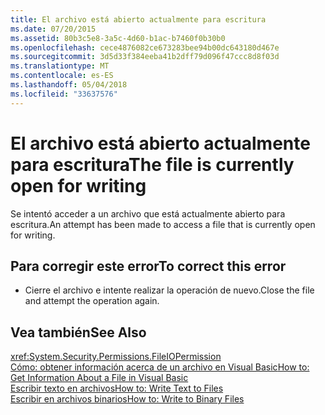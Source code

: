 ```yaml
---
title: El archivo está abierto actualmente para escritura
ms.date: 07/20/2015
ms.assetid: 80b3c5e8-3a5c-4d60-b1ac-b7460f0b30b0
ms.openlocfilehash: cece4876082ce673283bee94b00dc643180d467e
ms.sourcegitcommit: 3d5d33f384eeba41b2dff79d096f47ccc8d8f03d
ms.translationtype: MT
ms.contentlocale: es-ES
ms.lasthandoff: 05/04/2018
ms.locfileid: "33637576"
---
```

# <a name="the-file-is-currently-open-for-writing"></a><span data-ttu-id="d5f74-102">El archivo está abierto actualmente para escritura</span><span class="sxs-lookup"><span data-stu-id="d5f74-102">The file is currently open for writing</span></span>
<span data-ttu-id="d5f74-103">Se intentó acceder a un archivo que está actualmente abierto para escritura.</span><span class="sxs-lookup"><span data-stu-id="d5f74-103">An attempt has been made to access a file that is currently open for writing.</span></span>  
  
## <a name="to-correct-this-error"></a><span data-ttu-id="d5f74-104">Para corregir este error</span><span class="sxs-lookup"><span data-stu-id="d5f74-104">To correct this error</span></span>  
  
-   <span data-ttu-id="d5f74-105">Cierre el archivo e intente realizar la operación de nuevo.</span><span class="sxs-lookup"><span data-stu-id="d5f74-105">Close the file and attempt the operation again.</span></span>  
  
## <a name="see-also"></a><span data-ttu-id="d5f74-106">Vea también</span><span class="sxs-lookup"><span data-stu-id="d5f74-106">See Also</span></span>  
 <xref:System.Security.Permissions.FileIOPermission>  
 [<span data-ttu-id="d5f74-107">Cómo: obtener información acerca de un archivo en Visual Basic</span><span class="sxs-lookup"><span data-stu-id="d5f74-107">How to: Get Information About a File in Visual Basic</span></span>](http://msdn.microsoft.com/library/ca0720ec-f40e-4c11-9748-0ce1685c78f0)  
 [<span data-ttu-id="d5f74-108">Escribir texto en archivos</span><span class="sxs-lookup"><span data-stu-id="d5f74-108">How to: Write Text to Files</span></span>](../../visual-basic/developing-apps/programming/drives-directories-files/how-to-write-text-to-files.md)  
 [<span data-ttu-id="d5f74-109">Escribir en archivos binarios</span><span class="sxs-lookup"><span data-stu-id="d5f74-109">How to: Write to Binary Files</span></span>](../../visual-basic/developing-apps/programming/drives-directories-files/how-to-write-to-binary-files.md)
